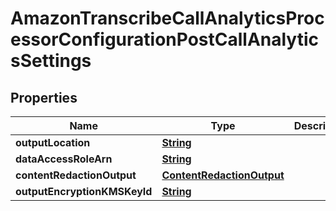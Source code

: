 

# AmazonTranscribeCallAnalyticsProcessorConfigurationPostCallAnalyticsSettings


## Properties

| Name | Type | Description | Notes |
|------------ | ------------- | ------------- | -------------|
|**outputLocation** | [**String**](String.md) |  |  |
|**dataAccessRoleArn** | [**String**](String.md) |  |  |
|**contentRedactionOutput** | [**ContentRedactionOutput**](ContentRedactionOutput.md) |  |  [optional] |
|**outputEncryptionKMSKeyId** | [**String**](String.md) |  |  [optional] |



